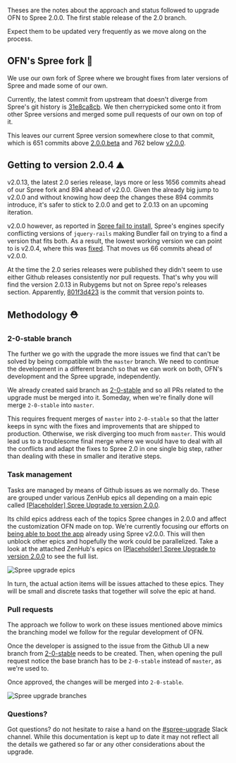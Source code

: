 Theses are the notes about the approach and status followed to upgrade OFN to Spree 2.0.0. The first stable release of the 2.0 branch.

Expect them to be updated very frequently as we move along on the process.

## OFN's Spree fork 🍴 

We use our own fork of Spree where we brought fixes from later versions of Spree and made some of our own.

Currently, the latest commit from upstream that doesn't diverge from Spree's git history is [31e8ca8cb](https://github.com/spree/spree/commit/31e8ca8cb). We then cherrypicked some onto it from other Spree versions and merged some pull requests of our own on top of it.

This leaves our current Spree version somewhere close to that commit, which is 651 commits above [2.0.0.beta](https://github.com/spree/spree/commit/c2345855b) and 762 below [v2.0.0](https://github.com/spree/spree/commit/deed1b65f995c36ea7d565da0257a920a8a1a62b).

## Getting to version 2.0.4 ⛰ 

v2.0.13, the latest 2.0 series release, lays more or less 1656 commits ahead of our Spree fork and 894 ahead of v2.0.0. Given the already big jump to v2.0.0 and without knowing how deep the changes these 894 commits introduce, it's safer to stick to 2.0.0 and get to 2.0.13 on an upcoming iteration.

v2.0.0 however, as reported in [Spree fail to install](https://github.com/spree/spree/issues/3203), Spree's engines specify conflicting versions of `jquery-rails` making Bundler fail on trying to a find a version that fits both. As a result, the lowest working version we can point to is v2.0.4, where this was [fixed](https://github.com/cloudbring/spree/pull/1). That moves us 66 commits ahead of v2.0.0.

At the time the 2.0 series releases were published they didn't seem to use either Github releases consistently nor pull requests. That's why you will find the version 2.0.13 in Rubygems but not on Spree repo's releases section. Apparently, [801f3d423](https://github.com/spree/spree/commit/801f3d423) is the commit that version points to.

## Methodology ⛑ 

### 2-0-stable branch

The further we go with the upgrade the more issues we find that can't be solved by being compatible with the `master` branch. We need to continue the development in a different branch so that we can work on both, OFN's development and the Spree upgrade, independently.

We already created said branch as [2-0-stable](https://github.com/openfoodfoundation/openfoodnetwork/tree/2-0-stable) and so all PRs related to the upgrade must be merged into it. Someday, when we're finally done will merge `2-0-stable` into `master`.

This requires frequent merges of `master` into `2-0-stable` so that the latter keeps in sync with the fixes and improvements that are shipped to production. Otherwise, we risk diverging too much from `master`. This would lead us to a troublesome final merge where we would have to deal with all the conflicts and adapt the fixes to Spree 2.0 in one single big step, rather than dealing with these in smaller and iterative steps.

### Task management

Tasks are managed by means of Github issues as we normally do. These are grouped under various ZenHub epics all depending on a main epic called [[Placeholder] Spree Upgrade to version 2.0.0](https://github.com/openfoodfoundation/openfoodnetwork/issues/2109).

Its child epics address each of the topics Spree changes in 2.0.0 and affect the customization OFN made on top. We're currently focusing our efforts on [being able to boot the app](https://github.com/openfoodfoundation/openfoodnetwork/issues/2217) already using Spree v2.0.0. This will then unblock other epics and hopefully the work could be parallelized. Take a look at the attached ZenHub's epics on [[Placeholder] Spree Upgrade to version 2.0.0](https://github.com/openfoodfoundation/openfoodnetwork/issues/2109) to see the full list.

![Spree upgrade epics](https://github.com/coopdevs/openfoodnetwork/blob/1b235a8cf6f619b458c0112dac6156f539b88ff9/doc/img/spree_upgrade_epics.jpg)

In turn, the actual action items will be issues attached to these epics. They will be small and discrete tasks that together will solve the epic at hand.

### Pull requests

The approach we follow to work on these issues mentioned above mimics the branching model we follow for the regular development of OFN.

Once the developer is assigned to the issue from the Github UI a new branch from [2-0-stable](https://github.com/openfoodfoundation/openfoodnetwork/tree/2-0-stable) needs to be created. Then, when opening the pull request notice the base branch has to be `2-0-stable` instead of `master`, as we're used to.

Once approved, the changes will be merged into `2-0-stable`.

![Spree upgrade branches](https://raw.githubusercontent.com/coopdevs/openfoodnetwork/1b235a8cf6f619b458c0112dac6156f539b88ff9/doc/img/spree_upgrade_branches.jpg)

### Questions?

Got questions? do not hesitate to raise a hand on the [#spree-upgrade](https://openfoodnetwork.slack.com/messages/C4NDJT3FY/) Slack channel. While this documentation is kept up to date it may not reflect all the details we gathered so far or any other considerations about the upgrade.